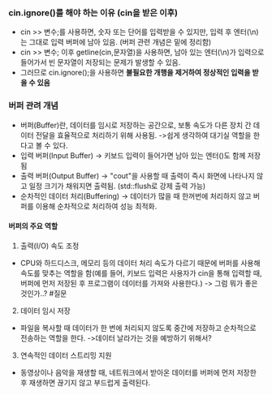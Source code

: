 ### cin.ignore()를 해야 하는 이유 (cin을 받은 이후)

* cin >> 변수;를 사용하면, 숫자 또는 단어를 입력받을 수 있지만, 입력 후 엔터(\n)는 그대로 입력 버퍼에 남아 있음. (버퍼 관련 개념은 밑에 정리함)
* cin >> 변수; 이후 getline(cin,문자열)을 사용하면, 남아 있는 엔터(\n)가 입력으로 들어가서 빈 문자열이 저장되는 문제가 발생할 수 있음.
* 그러므로 cin.ignore();을 사용하면 **불필요한 개행을 제거하여 정상적인 입력을 받을 수 있음**


### 버퍼 관려 개념
* 버퍼(Buffer)란, 데이터를 임시로 저장하는 공간으로, 보통 속도가 다른 장치 간 데이터 전달을 효율적으로 처리하기 위해 사용됨.
->쉽게 생각하여 대기실 역할을 한다고 볼 수 있다.
* 입력 버퍼(Input Buffer) → 키보드 입력이 들어가면 남아 있는 엔터()도 함께 저장됨
* 출력 버퍼(Output Buffer) → "cout"을 사용할 때 출력이 즉시 화면에 나타나지 않고 일정 크기가 채워지면 출력됨. (std::flush로 강제 출력 가능)
* 순차적인 데이터 처리(Buffering) → 데이터가 많을 때 한꺼번에 처리하지 않고 버퍼를 이용해 순차적으로 처리하여 성능 최적화.

#### 버퍼의 주요 역할
1. 출력(I/O) 속도 조정
* CPU와 하드디스크, 메모리 등의 데이터 처리 속도가 다르기 때문에 버퍼를 사용해 속도를 맞추는 역할을 함(예를 들어, 키보드 입력은 사용자가 cin을 통해 입력할 때, 버퍼에 먼저 저장된 후 프로그램이 데이터를 가져와 사용한다.) -> 그럼 뭐가 좋은 것인가..? #질문
2. 데이터 임시 저장
* 파일을 복사할 때 데이터가 한 번에 처리되지 않도록 중간에 저장하고 순차적으로 전송하는 역할을 한다. ->데이터 날라가는 것을 예방하기 위해서?
3. 연속적인 데이터 스트리밍 지원
* 동영상이나 음악을 재생할 때, 네트워크에서 받아온 데이터를 버퍼에 먼저 저장한 후 재생하면 끊기지 않고 부드럽게 출력된다.